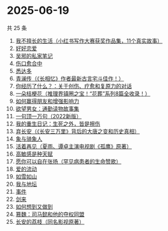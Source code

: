# 2025-06-19

共 25 条

<!-- BEGIN WEREAD -->
<!-- 最后更新时间 2025-06-19 17:10:46 +0800 -->
1. [我不擅长的生活（小红书写作大赛获奖作品集，11个真实故事）](https://weread.qq.com/web/bookDetail/7ed32240813aba03ag013218)
1. [好好恋爱](https://weread.qq.com/web/bookDetail/ce332030813ab8226g016d7c)
1. [吴邪的私家笔记](https://weread.qq.com/web/bookDetail/2c932320813aba08fg0129b2)
1. [伤口愈合中](https://weread.qq.com/web/bookDetail/cc832000813aba03ag012e8d)
1. [悉达多](https://weread.qq.com/web/bookDetail/dac326e0813ab9fcbg014003)
1. [青澜传（《长相忆》作者最新古言宅斗佳作！）](https://weread.qq.com/web/bookDetail/b9c32090813ab9ff1g01965a)
1. [你经历了什么？：关于创伤、疗愈和复原力的对话](https://weread.qq.com/web/bookDetail/8fc32d807290851f8fcad72)
1. [一朵桔梗花（推理界镇圈之宝！“花葬”系列8篇全收录！）](https://weread.qq.com/web/bookDetail/78a32ba0813aba065g0179fc)
1. [如何赢得朋友和增强影响力](https://weread.qq.com/web/bookDetail/7c832490813aba03ag011438)
1. [欲望男女：通勤读物故事集](https://weread.qq.com/web/bookDetail/2d832460813ab9fe2g01637a)
1. [一句顶一万句（2022新版）](https://weread.qq.com/web/bookDetail/3de32670813ab703eg013597)
1. [我的重生日记：生死之外，皆是擦伤](https://weread.qq.com/web/bookDetail/d7432640813ab9560g013cc5)
1. [弃长安（《长安三万里》背后的大唐之变和历史真相）](https://weread.qq.com/web/bookDetail/fa932fc0813ab7f99g019743)
1. [象与骑象人](https://weread.qq.com/web/bookDetail/34132b0071a256903410e86)
1. [活着再见（夏雨、谭卓主演电视剧《孤鹰》原著）](https://weread.qq.com/web/bookDetail/a7632ce0813ab9fecg0124d5)
1. [高敏感是种天赋](https://weread.qq.com/web/bookDetail/95e323805dfeb195e2928b1)
1. [愿你可以自在张扬（罕见病患者的生命赞歌）](https://weread.qq.com/web/bookDetail/866324f0813ab9b70g013cde)
1. [爱的流动](https://weread.qq.com/web/bookDetail/ac532c10813aba023g01404d)
1. [如雪如山](https://weread.qq.com/web/bookDetail/b6232ea0729dc73eb62a3c2)
1. [我与地坛](https://weread.qq.com/web/bookDetail/622323d0813ab8791g017cbb)
1. [事件](https://weread.qq.com/web/bookDetail/d1132fa0813ab9c2ag017b50)
1. [剑来](https://weread.qq.com/web/bookDetail/8e5326b07153adcf8e53d42)
1. [如何想到又做到](https://weread.qq.com/web/bookDetail/b253292071697fe1b25cd24)
1. [篡魏：司马懿和他的夺权同盟](https://weread.qq.com/web/bookDetail/10832a30813ab9faeg0194ca)
1. [长安的荔枝（同名影视原著）](https://weread.qq.com/web/bookDetail/cc932860813ab67c2g014597)
<!-- END WEREAD -->